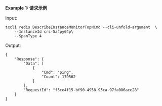 **Example 1: 请求示例**



Input: 

```
tccli redis DescribeInstanceMonitorTopNCmd --cli-unfold-argument  \
    --InstanceId crs-5a4py64p\
    --SpanType 4
```

Output: 
```
{
    "Response": {
        "Data": [
            {
                "Cmd": "ping",
                "Count": 179562
            }
        ],
        "RequestId": "f5ce4f15-bf90-4958-95ca-97fa086ace28"
    }
}
```

